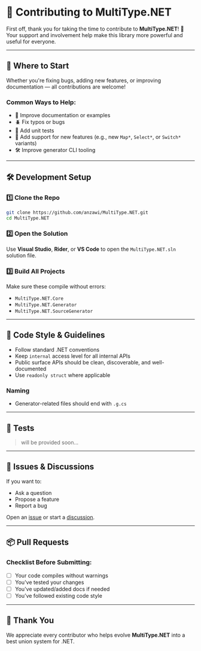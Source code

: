 # 🤝 Contributing to MultiType.NET

First off, thank you for taking the time to contribute to **MultiType.NET**! 🎉
Your support and involvement help make this library more powerful and useful for everyone.

---

## 🧭 Where to Start

Whether you're fixing bugs, adding new features, or improving documentation — all contributions are welcome!

### Common Ways to Help:

* 📘 Improve documentation or examples
* 🪲 Fix typos or bugs
* 🧪 Add unit tests
* 🚀 Add support for new features (e.g., new `Map*`, `Select*`, or `Switch*` variants)
* 🛠️ Improve generator CLI tooling

---

## 🛠 Development Setup

### 1️⃣ Clone the Repo

```bash
git clone https://github.com/anzawi/MultiType.NET.git
cd MultiType.NET
```

### 2️⃣ Open the Solution

Use **Visual Studio**, **Rider**, or **VS Code** to open the `MultiType.NET.sln` solution file.

### 3️⃣ Build All Projects

Make sure these compile without errors:

* `MultiType.NET.Core`
* `MultiType.NET.Generator`
* `MultiType.NET.SourceGenerator`
---

## 📏 Code Style & Guidelines

* Follow standard .NET conventions
* Keep `internal` access level for all internal APIs
* Public surface APIs should be clean, discoverable, and well-documented
* Use `readonly struct` where applicable

### Naming

* Generator-related files should end with `.g.cs`

---

## 🧪 Tests

> will be provided soon...

---

## 💬 Issues & Discussions

If you want to:

* Ask a question
* Propose a feature
* Report a bug

Open an [issue](https://github.com/mohammadan/MultiType.NET/issues) or start a [discussion](https://github.com/mohammadan/MultiType.NET/discussions).

---

## 📦 Pull Requests

### Checklist Before Submitting:

* [ ] Your code compiles without warnings
* [ ] You've tested your changes
* [ ] You've updated/added docs if needed
* [ ] You’ve followed existing code style

---

## 💖 Thank You

We appreciate every contributor who helps evolve **MultiType.NET** into a best union system for .NET.